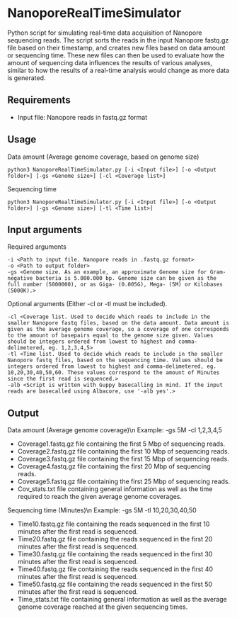 # NanoporeRealTimeSimulator
Python script for simulating real-time data acquisition of Nanopore sequencing reads. The script sorts the reads in the input Nanopore fastq.gz file based on their timestamp, and creates new files based on data amount or sequencing time. These new files can then be used to evaluate how the amount of sequencing data influences the results of various analyses, similar to how the results of a real-time analysis would change as more data is generated.

## Requirements

- Input file: Nanopore reads in fastq.gz format

## Usage
Data amount (Average genome coverage, based on genome size)
```
python3 NanoporeRealTimeSimulator.py [-i <Input file>] [-o <Output folder>] [-gs <Genome size>] [-cl <Coverage list>]
```
Sequencing time
```
python3 NanoporeRealTimeSimulator.py [-i <Input file>] [-o <Output folder>] [-gs <Genome size>] [-tl <Time list>]
```

## Input arguments

Required arguments
```
-i <Path to input file. Nanopore reads in .fastq.gz format>
-o <Path to output folder>
-gs <Genome size. As an example, an approximate Genome size for Gram-negative bacteria is 5.000.000 bp. Genome size can be given as the full number (5000000), or as Giga- (0.005G), Mega- (5M) or Kilobases (5000K).>
```
Optional arguments (Either -cl or -tl must be included).
```
-cl <Coverage list. Used to decide which reads to include in the smaller Nanopore fastq files, based on the data amount. Data amount is given as the average genome coverage, so a coverage of one corresponds to the amount of basepairs equal to the genome size given. Values should be integers ordered from lowest to highest and comma-delimetered, eg. 1,2,3,4,5>
-tl <Time list. Used to decide which reads to include in the smaller Nanopore fastq files, based on the sequencing time. Values should be integers ordered from lowest to highest and comma-delimetered, eg. 10,20,30,40,50,60. These values correspond to the amount of Minutes since the first read is sequenced.>
-alb <Script is written with Guppy basecalling in mind. If the input reads are basecalled using Albacore, use '-alb yes'.>
```

## Output

Data amount (Average genome coverage)\n
Example: -gs 5M -cl 1,2,3,4,5
- Coverage1.fastq.gz file containing the first 5 Mbp of sequencing reads.
- Coverage2.fastq.gz file containing the first 10 Mbp of sequencing reads.
- Coverage3.fastq.gz file containing the first 15 Mbp of sequencing reads.
- Coverage4.fastq.gz file containing the first 20 Mbp of sequencing reads.
- Coverage5.fastq.gz file containing the first 25 Mbp of sequencing reads.
- Cov_stats.txt file containing general information as well as the time required to reach the given average genome coverages.

Sequencing time (Minutes)\n
Example: -gs 5M -tl 10,20,30,40,50
- Time10.fastq.gz file containing the reads sequenced in the first 10 minutes after the first read is sequenced.
- Time20.fastq.gz file containing the reads sequenced in the first 20 minutes after the first read is sequenced.
- Time30.fastq.gz file containing the reads sequenced in the first 30 minutes after the first read is sequenced.
- Time40.fastq.gz file containing the reads sequenced in the first 40 minutes after the first read is sequenced.
- Time50.fastq.gz file containing the reads sequenced in the first 50 minutes after the first read is sequenced.
- Time_stats.txt file containing general information as well as the average genome coverage reached at the given sequencing times.
